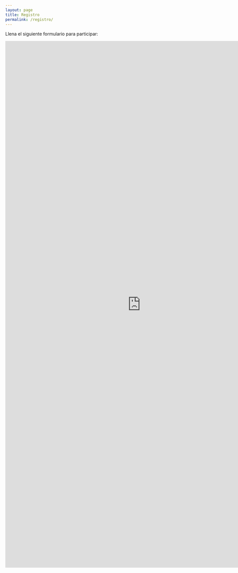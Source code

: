 ```yaml
---
layout: page
title: Registro
permalink: /registro/
---
```


Llena el siguiente formulario para participar:

<iframe src="https://docs.google.com/forms/d/e/1FAIpQLSewU-iyKUxdw08RL9peeN89Greql3V9RRCWgw-ubxzJ0ZbRfA/viewform?embedded=true" width="850" height="1653" frameborder="0" marginheight="0" marginwidth="0">Cargando…</iframe>

